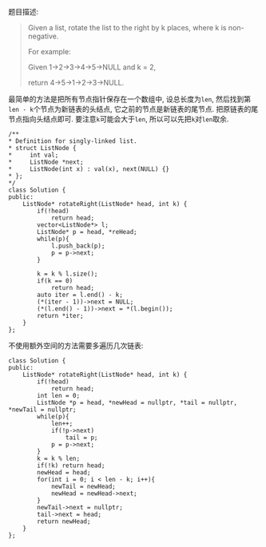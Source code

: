 题目描述:

>Given a list, rotate the list to the right by k places, where k is non-negative.
>
>For example:
>
>Given 1->2->3->4->5->NULL and k = 2,
>
>return 4->5->1->2->3->NULL.

最简单的方法是把所有节点指针保存在一个数组中, 设总长度为`len`, 然后找到第`len - k`个节点为新链表的头结点, 它之前的节点是新链表的尾节点. 把原链表的尾节点指向头结点即可. 要注意`k`可能会大于`len`, 所以可以先把`k`对`len`取余.

    /**
    * Definition for singly-linked list.
    * struct ListNode {
    *     int val;
    *     ListNode *next;
    *     ListNode(int x) : val(x), next(NULL) {}
    * };
    */
    class Solution {
    public:
        ListNode* rotateRight(ListNode* head, int k) {
            if(!head)
                return head;
            vector<ListNode*> l;
            ListNode* p = head, *reHead;
            while(p){
                l.push_back(p);
                p = p->next;
            }
            
            k = k % l.size();
            if(k == 0)
                return head;
            auto iter = l.end() - k;
            (*(iter - 1))->next = NULL;
            (*(l.end() - 1))->next = *(l.begin());
            return *iter;
        }
    };

不使用额外空间的方法需要多遍历几次链表:

    class Solution {
    public:
        ListNode* rotateRight(ListNode* head, int k) {
            if(!head)
                return head;
            int len = 0;
            ListNode *p = head, *newHead = nullptr, *tail = nullptr, *newTail = nullptr;
            while(p){
                len++;
                if(!p->next)
                    tail = p;
                p = p->next;
            }
            k = k % len;
            if(!k) return head;
            newHead = head;
            for(int i = 0; i < len - k; i++){
                newTail = newHead;
                newHead = newHead->next;
            }
            newTail->next = nullptr;
            tail->next = head;
            return newHead;
        }
    };